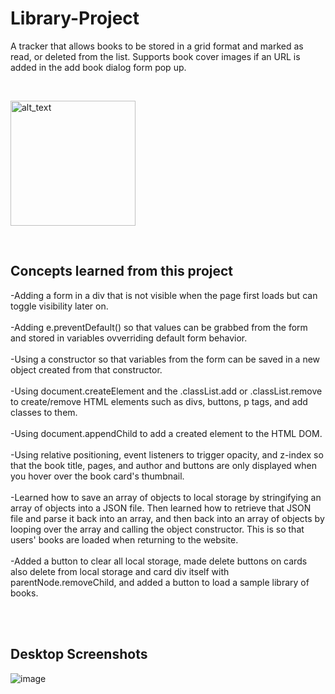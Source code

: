 # Library-Project


A tracker that allows books to be stored in a grid format and marked as read, or deleted from the list.  Supports book cover images if an URL is added in the add book dialog form pop up.

<br />

[<img alt="alt_text" width="200px" src="https://user-images.githubusercontent.com/91037796/151688958-059ec882-a5ee-41cc-8985-c9ed26969de3.png" />](https://mike11199.github.io/Library-Project/)

<br />
<h2>Concepts learned from this project</h2>

-Adding a form in a div that is not visible when the page first loads but can toggle visibility later on.  </br></br>
-Adding e.preventDefault() so that values can be grabbed from the form and stored in variables ovverriding default form behavior.  </br></br>
-Using a constructor so that variables from the form can be saved in a new object created from that constructor. </br></br>
-Using document.createElement and the .classList.add or .classList.remove to create/remove HTML elements such as divs, buttons, p tags, and add classes to them.</br></br>
-Using document.appendChild to add a created element to the HTML DOM.</br></br>
-Using relative positioning, event listeners to trigger opacity, and z-index so that the book title, pages, and author and buttons are only displayed when you hover over the book card's thumbnail.</br></br>
-Learned how to save an array of objects to local storage by stringifying an array of objects into a JSON file.  Then learned how to retrieve that JSON file and parse it back into an array, and then back into an array of objects by looping over the array and calling the object constructor. This is so that users' books are loaded when returning to the website. </br></br>
-Added a button to clear all local storage, made delete buttons on cards also delete from local storage and card div itself with parentNode.removeChild, and added a button to load a sample library of books.</br></br>




<br />






<h2>Desktop Screenshots</h2>

![image](https://user-images.githubusercontent.com/91037796/153800881-f7831570-19a1-4e3a-ad44-b0dfcf029f3c.png)

